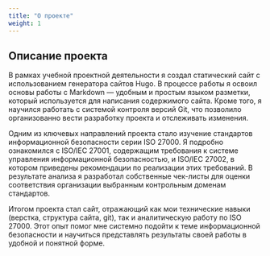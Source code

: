 ```yaml
---
title: "О проекте"
weight: 1
---
```


## Описание проекта

В рамках учебной проектной деятельности я создал статический сайт с использованием генератора сайтов Hugo. В процессе работы я освоил основы работы с Markdown — удобным и простым языком разметки, который используется для написания содержимого сайта. Кроме того, я научился работать с системой контроля версий Git, что позволило организованно вести разработку проекта и отслеживать изменения.

Одним из ключевых направлений проекта стало изучение стандартов информационной безопасности серии ISO 27000. Я подробно ознакомился с ISO/IEC 27001, содержащим требования к системе управления информационной безопасностью, и ISO/IEC 27002, в котором приведены рекомендации по реализации этих требований. В результате анализа я разработал собственные чек-листы для оценки соответствия организации выбранным контрольным доменам стандартов.

Итогом проекта стал сайт, отражающий как мои технические навыки (верстка, структура сайта, git), так и аналитическую работу по ISO 27000. Этот опыт помог мне системно подойти к теме информационной безопасности и научиться представлять результаты своей работы в удобной и понятной форме.